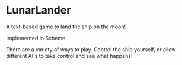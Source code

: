 LunarLander
===========

A text-based game to land the ship on the moon!

Implemented in Scheme

There are a variety of ways to play. Control the ship yourself, or allow different AI's to take control and see what happens!
